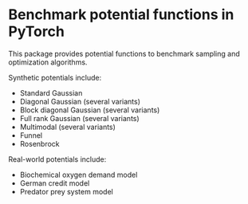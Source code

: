 # Benchmark potential functions in PyTorch

This package provides potential functions to benchmark sampling and optimization algorithms.

Synthetic potentials include:
* Standard Gaussian
* Diagonal Gaussian (several variants)
* Block diagonal Gaussian (several variants)
* Full rank Gaussian (several variants)
* Multimodal (several variants)
* Funnel
* Rosenbrock

Real-world potentials include:
* Biochemical oxygen demand model
* German credit model
* Predator prey system model